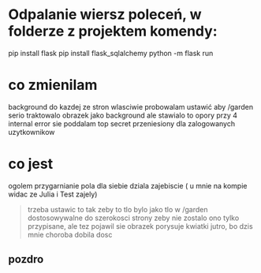 # Odpalanie wiersz poleceń, w folderze z projektem komendy:

pip install flask
pip install flask_sqlalchemy
python -m flask run

# co zmienilam
background do kazdej ze stron wlasciwie
probowalam ustawić aby /garden serio traktowalo obrazek jako background ale stawialo to opory
przy 4 internal error sie poddalam
top secret przeniesiony dla zalogowanych uzytkownikow

# co jest
ogolem przygarnianie pola dla siebie dziala zajebiscie ( u mnie na kompie widac ze Julia i Test zajely)
> trzeba ustawic to tak zeby to tlo bylo jako tlo w /garden dostosowywalne do szerokosci strony
> zeby nie zostalo ono tylko przypisane, ale tez pojawil sie obrazek
> porysuje kwiatki jutro, bo dzis mnie choroba dobila dosc
## pozdro
